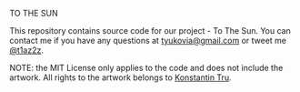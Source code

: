 TO THE SUN

This repository contains source code for our project - To The Sun.
You can contact me if you have any questions at [tyukovia@gmail.com](mailto:tyukovia@gmail.com) or tweet me [@t1az2z](https://twitter.com/t1az2z).

NOTE: the MIT License only applies to the code and does not include the artwork. All rights to the artwork belongs to [Konstantin Tru](https://twitter.com/konstruktor_art).
